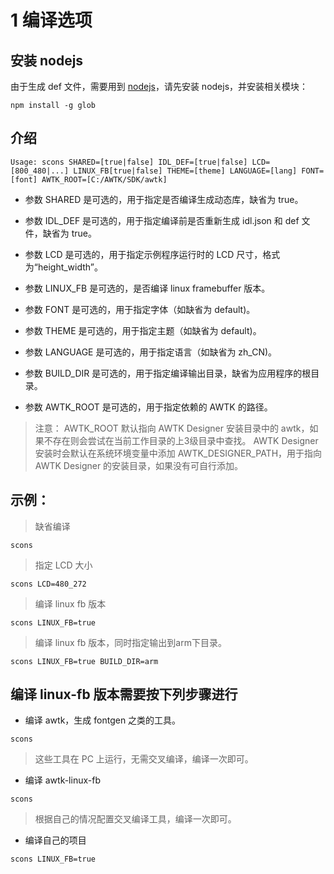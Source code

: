 
# 1 编译选项

## 安装 nodejs

由于生成 def 文件，需要用到 [nodejs](https://nodejs.org/en/download/)，请先安装 nodejs，并安装相关模块：

```
npm install -g glob
```

## 介绍

```
Usage: scons SHARED=[true|false] IDL_DEF=[true|false] LCD=[800_480|...] LINUX_FB[true|false] THEME=[theme] LANGUAGE=[lang] FONT=[font] AWTK_ROOT=[C:/AWTK/SDK/awtk]
```

* 参数 SHARED 是可选的，用于指定是否编译生成动态库，缺省为 true。

* 参数 IDL\_DEF 是可选的，用于指定编译前是否重新生成 idl.json 和 def 文件，缺省为 true。

* 参数 LCD 是可选的，用于指定示例程序运行时的 LCD 尺寸，格式为“height\_width”。

* 参数 LINUX\_FB 是可选的，是否编译 linux framebuffer 版本。

* 参数 FONT 是可选的，用于指定字体（如缺省为 default)。

* 参数 THEME 是可选的，用于指定主题（如缺省为 default)。

* 参数 LANGUAGE 是可选的，用于指定语言（如缺省为 zh\_CN)。

* 参数 BUILD_DIR 是可选的，用于指定编译输出目录，缺省为应用程序的根目录。

* 参数 AWTK_ROOT 是可选的，用于指定依赖的 AWTK 的路径。

> 注意：
> AWTK_ROOT 默认指向 AWTK Designer 安装目录中的 awtk，如果不存在则会尝试在当前工作目录的上3级目录中查找。
> AWTK Designer 安装时会默认在系统环境变量中添加 AWTK_DESIGNER_PATH，用于指向 AWTK Designer 的安装目录，如果没有可自行添加。

## 示例：

> 缺省编译

```
scons
```

> 指定 LCD 大小

```
scons LCD=480_272
```

> 编译 linux fb 版本

```
scons LINUX_FB=true
```

> 编译 linux fb 版本，同时指定输出到arm下目录。

```
scons LINUX_FB=true BUILD_DIR=arm
```

## 编译 linux-fb 版本需要按下列步骤进行

* 编译 awtk，生成 fontgen 之类的工具。

```
scons
```

> 这些工具在 PC 上运行，无需交叉编译，编译一次即可。

* 编译 awtk-linux-fb

```
scons
```

> 根据自己的情况配置交叉编译工具，编译一次即可。

* 编译自己的项目

```
scons LINUX_FB=true
```
